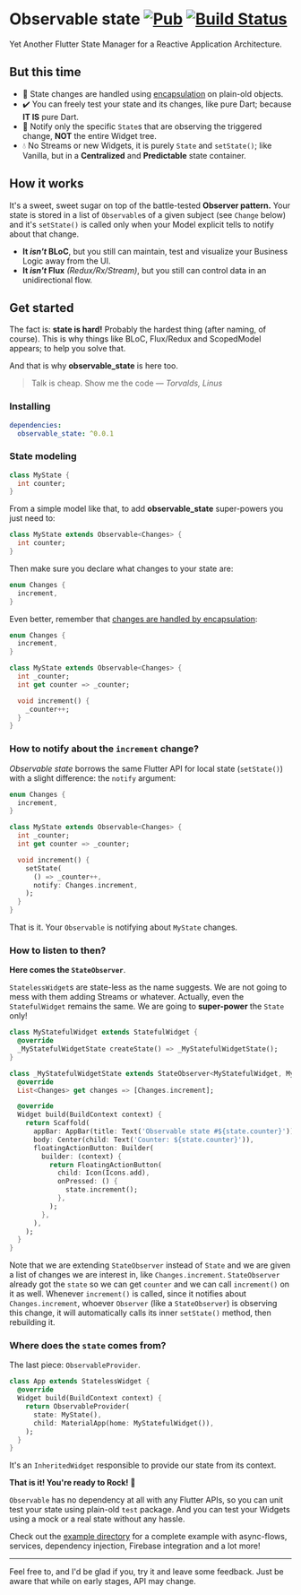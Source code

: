 # Observable state [![Pub](https://img.shields.io/pub/v/observable_state.svg)](https://pub.dartlang.org/packages/observable_state) [![Build Status](https://api.cirrus-ci.com/github/leocavalcante/observable_state.svg)](https://cirrus-ci.com/github/leocavalcante/observable_state)

Yet Another Flutter State Manager for a Reactive Application Architecture.

## But this time

- 🧰 State changes are handled using [encapsulation](https://martinfowler.com/bliki/TellDontAsk.html) on plain-old objects.
- ✔️ You can freely test your state and its changes, like pure Dart; because **IT IS** pure Dart.
- 🎯 Notify only the specific `State`s that are observing the triggered change, **NOT** the entire Widget tree.
- 💧 No Streams or new Widgets, it is purely `State` and `setState()`; like Vanilla, but in a **Centralized** and **Predictable** state container.

## How it works

It's a sweet, sweet sugar on top of the battle-tested **Observer pattern.** Your state is stored in a list of `Observable`s of a given subject (see `Change` below) and it's `setState()` is called only when your Model explicit tells to notify about that change.

- **It _isn't_ BLoC**, but you still can maintain, test and visualize your Business Logic away from the UI.
- **It _isn't_ Flux** *(Redux/Rx/Stream)*, but you still can control data in an unidirectional flow.

## Get started

The fact is: **state is hard!** Probably the hardest thing (after naming, of course). This is why things like BLoC, Flux/Redux and ScopedModel appears; to help you solve that.

And that is why **observable_state** is here too.

> Talk is cheap. Show me the code &mdash; <cite>Torvalds, Linus</cite>

### Installing

```yaml
dependencies:
  observable_state: ^0.0.1
```

### State modeling

```dart
class MyState {
  int counter;
}
```

From a simple model like that, to add **observable_state** super-powers you just need to:

```dart
class MyState extends Observable<Changes> {
  int counter;
}
```

Then make sure you declare what changes to your state are:

```dart
enum Changes {
  increment,
}
```

Even better, remember that [changes are handled by encapsulation](https://martinfowler.com/bliki/TellDontAsk.html):

```dart
enum Changes {
  increment,
}

class MyState extends Observable<Changes> {
  int _counter;
  int get counter => _counter;

  void increment() {
    _counter++;
  }
}
```

### How to notify about the `increment` change?

*Observable state* borrows the same Flutter API for local state (`setState()`) with a slight difference: the `notify` argument:

```dart
enum Changes {
  increment,
}

class MyState extends Observable<Changes> {
  int _counter;
  int get counter => _counter;

  void increment() {
    setState(
      () => _counter++,
      notify: Changes.increment,
    );
  }
}
```

That is it. Your `Observable` is notifying about `MyState` changes.

### How to listen to then?

**Here comes the `StateObserver`**.

`StatelessWidget`s are state-less as the name suggests. We are not going to mess with them adding Streams or whatever. Actually, even the `StatefulWidget` remains the same. We are going to **super-power** the `State` only!

```dart
class MyStatefulWidget extends StatefulWidget {
  @override
  _MyStatefulWidgetState createState() => _MyStatefulWidgetState();
}

class _MyStatefulWidgetState extends StateObserver<MyStatefulWidget, MyState, Changes> {
  @override
  List<Changes> get changes => [Changes.increment];

  @override
  Widget build(BuildContext context) {
    return Scaffold(
      appBar: AppBar(title: Text('Observable state #${state.counter}')),
      body: Center(child: Text('Counter: ${state.counter}')),
      floatingActionButton: Builder(
        builder: (context) {
          return FloatingActionButton(
            child: Icon(Icons.add),
            onPressed: () {
              state.increment();
            },
          );
        },
      ),
    );
  }
}
```

Note that we are extending `StateObserver` instead of `State` and we are given a list of changes we are interest in, like `Changes.increment`.
`StateObserver` already got the `state` so we can get `counter` and we can call `increment()` on it as well.
Whenever `increment()` is called, since it notifies about `Changes.increment`, whoever `Observer` (like a `StateObserver`) is observing this change, it will automatically calls its inner `setState()` method, then rebuilding it.

### Where does the `state` comes from?

The last piece: `ObservableProvider`.

```dart
class App extends StatelessWidget {
  @override
  Widget build(BuildContext context) {
    return ObservableProvider(
      state: MyState(),
      child: MaterialApp(home: MyStatefulWidget()),
    );
  }
}
```

It's an `InheritedWidget` responsible to provide our state from its context.

**That is it! You're ready to Rock! 🎸**

`Observable` has no dependency at all with any Flutter APIs, so you can unit test your state using plain-old `test` package. And you can test your Widgets using a mock or a real state without any hassle.

Check out the [example directory](example) for a complete example with async-flows, services, dependency injection, Firebase integration and a lot more!

*****

Feel free to, and I'd be glad if you, try it and leave some feedback. Just be aware that while on early stages, API may change.
